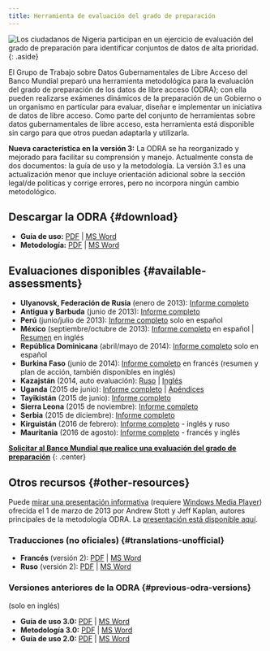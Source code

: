 ```yaml
---
title: Herramienta de evaluación del grado de preparación
---
```


![Los ciudadanos de Nigeria participan en un ejercicio de evaluación del
grado de preparación para identificar conjuntos de datos de alta
prioridad.](../docs/images/odra.jpg)
{: .aside}

El Grupo de Trabajo sobre Datos Gubernamentales de Libre Acceso del
Banco Mundial preparó una herramienta metodológica para la evaluación
del grado de preparación de los datos de libre acceso (ODRA); con ella
pueden realizarse exámenes dinámicos de la preparación de un Gobierno o
un organismo en particular para evaluar, diseñar e implementar un
iniciativa de datos de libre acceso. Como parte del conjunto de
herramientas sobre datos gubernamentales de libre acceso, esta
herramienta está disponible sin cargo para que otros puedan adaptarla y
utilizarla.

**Nueva característica en la versión 3:** La ODRA se ha reorganizado y
mejorado para facilitar su comprensión y manejo. Actualmente consta de
dos documentos: la guía de uso y la metodología. La versión 3.1 es una
actualización menor que incluye orientación adicional sobre la sección
legal/de políticas y corrige errores, pero no incorpora ningún cambio
metodológico.

## Descargar la ODRA   {#download}

* **Guía de uso:** [PDF](../docs/odra/odra_v3.1_userguide-en.pdf) \| [MS
  Word](../docs/odra/odra_v3.1_userguide-en.doc)
* **Metodología:** [PDF](../docs/odra/odra_v3.1_methodology-en.pdf) \|
  [MS Word](../docs/odra/odra_v3.1_methodology-en.doc)

## Evaluaciones disponibles   {#available-assessments}

* **Ulyanovsk, Federación de Rusia** (enero de 2013): [Informe completo](../docs/odra/odra_ulyanovsk_web_final.doc)
* **Antigua y Barbuda** (junio de 2013): [Informe completo][1]
* **Perú** (junio/julio de 2013): [Informe completo](../docs/odra/odra-peru-final.pdf) solo en español
* **México** (septiembre/octubre de 2013): [Informe completo](../docs/odra/odra_mexico_complete.pdf) en español \|
  [Resumen](./docs/odra/odra_mexico_execsummary.pdf) en inglés
* **República Dominicana** (abril/mayo de 2014): [Informe completo](../docs/odra/odra_republica_dominicana.pdf) solo en español
* **Burkina Faso** (junio de 2014): [Informe completo](../docs/odra/odra-burkina-faso-final-fr.pdf) en francés
  (resumen y plan de acción, también disponibles en inglés)
* **Kazajstán** (2014, auto evaluación): [Ruso](../docs/odra/odra_kazakhstan-ru.docx) \| [Inglés](../docs/odra/odra_kazakhstan-en.docx)
* **Uganda** (2015 de junio): [Informe completo](../docs/odra/odra_uganda.pdf) \| [Apéndices](../docs/odra/odra_uganda_annexes.pdf)
* **Tayikistán** (2015 de junio): [Informe completo](http://cipi.tj/wp-content/uploads/2015/09/En_ODRATajikistan_2015.pdf)
* **Sierra Leona** (2015 de noviembre): [Informe completo](../docs/odra/odra_sierra_leone.pdf)
* **Serbia** (2015 de diciembre): [Informe completo](http://www.rs.undp.org/content/serbia/en/home/library/democratic_governance/open-data-readiness-assesment-)
* **Kirguistán** (2016 de febrero): [Informe completo](http://www.kg.undp.org/content/kyrgyzstan/en/home/library/democratic_governance/odra) - inglés y ruso
* **Mauritania** (2016 de agosto): [Informe completo](../docs/odra/odra_mauritania.pdf) - francés y inglés

**[Solicitar al Banco Mundial que realice una evaluación del grado de
preparación](&#109;&#097;&#105;&#108;&#116;&#111;:&#111;&#112;&#101;&#110;&#103;&#111;&#118;&#100;&#097;&#116;&#097;&#064;&#119;&#111;&#114;&#108;&#100;&#098;&#097;&#110;&#107;&#046;&#111;&#114;&#103;)**
{: .center}

## Otros recursos   {#other-resources}

Puede [mirar una presentación
informativa](mms://wbmswebcast1.worldbank.org/DEC/2013-03-01/OD_RA_Briefing.wmv)
(requiere [Windows Media Player][3]) ofrecida el 1 de marzo de 2013 por
Andrew Stott y Jeff Kaplan, autores principales de la metodología ODRA.
La [presentación está disponible
aquí](../docs/odra/2013-03-01_0900_open_data-odra_briefing.pdf).

### Traducciones (no oficiales)   {#translations-unofficial}

* **Francés** (versión 2): [PDF](../docs/odra/odra_v1-fr.pdf) \| [MS
  Word](../docs/odra/odra_v1-en.docx)
* **Ruso** (versión 2): [PDF](../docs/odra/odra_v2-ru.pdf) \| [MS
  Word](../docs/odra/odra_v2-ru.docx)

### Versiones anteriores de la ODRA   {#previous-odra-versions}

(solo en inglés)

* **Guía de uso 3.0:** [PDF](../docs/odra/odra_v3_userguide-en.pdf) \|
  [MS Word](../docs/odra/odra_v3_userguide-en.doc)
* **Metodología 3.0:** [PDF](../docs/odra/odra_v3_methodology-en.pdf) \|
  [MS Word](../docs/odra/odra_v3_methodology-en.doc)
* **Guía de uso 2.0:** [PDF](../docs/odra/odra_v2-en.pdf) \| [MS
  Word](../docs/odra/odra_v2-en.doc)



[1]: http://documents.worldbank.org/curated/en/2013/06/19584052/open-data-readiness-assessment-prepared-government-antigua-barbuda
[3]: http://windows.microsoft.com/en-us/windows/windows-media-player
